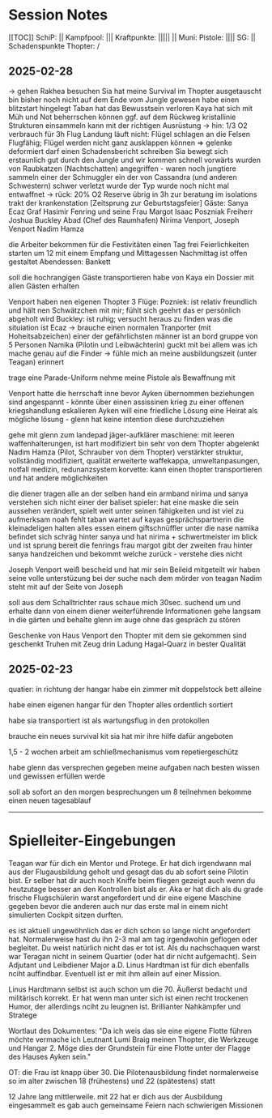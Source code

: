 # Session Notes
[[TOC]]
SchiP: ||
Kampfpool: |||
Kraftpunkte: ||||| ||
Muni: 
  Pistole: ||||
  SG: ||
Schadenspunkte Thopter: /
## 2025-02-28
-> gehen Rakhea besuchen
Sia hat meine Survival im Thopter ausgetauscht
bin bisher noch nicht auf dem Ende vom Jungle gewesen
habe einen blitzstart hingelegt 
  Taban hat das Bewusstsein verloren
  Kaya hat sich mit Müh und Not beherrschen können
ggf. auf dem Rückweg kristallinie Strukturen einsammeln
kann mit der richtigen Ausrüstung 
-> hin: 1/3 O2 verbrauch für 3h Flug
Landung läuft nicht: Flügel schlagen an die Felsen
  Flugfähig; Flügel werden nicht ganz ausklappen können => gelenke deformiert 
darf einen Schadensbericht schreiben
Sia bewegt sich erstaunlich gut durch den Jungle und wir kommen schnell vorwärts
wurden von Raubkatzen (Nachtschatten) angegriffen - waren noch jungtiere
sammeln einer der Schmuggler ein der von Cassandra (und anderen Schwestern) schwer verletzt wurde
  der Typ wurde noch nicht mal entwaffnet
-> rück: 20% O2 Reserve übrig
in 3h zur beratung im isolations trakt der krankenstation
[Zeitsprung zur Geburtstagsfeier]
Gäste:
Sanya Ecaz
Graf Hasimir Fenring und seine Frau Margot 
Isaac Poszniak
Freiherr Joshua Buckley
Abad (Chef des Raumhafen)
Nirima Venport, Joseph Venport
Nadim Hamza

die Arbeiter bekommen für die Festivitäten einen Tag frei
Feierlichkeiten starten um 12 mit einem Empfang und Mittagessen
Nachmittag ist offen gestaltet
Abendessen: Bankett 

soll die hochrangigen Gäste transportieren
habe von Kaya ein Dossier mit allen Gästen erhalten

Venport haben nen eigenen Thopter
3 Flüge:
  Pozniek: ist relativ freundlich und hält nen Schwätzchen mit mir; fühlt sich geehrt das er persönlich abgeholt wird 
  Buckley: ist ruhig; versucht heraus zu finden was die situiation ist
  Ecaz -> brauche einen normalen Tranporter (mit Hoheitsabzeichen)
    einer der gefährlichsten männer ist an bord
    gruppe von 5 Personen
    Namika (Pilotin und Leibwächterin) guckt mit bei allem was ich mache genau auf die Finder -> fühle mich an meine ausbildungszeit (unter Teagan) erinnert

trage eine Parade-Uniform
nehme meine Pistole als Bewaffnung mit

Venport hatte die herrschaft inne bevor Ayken übernommen
beziehungen sind angespannt - könnte über einen assissinen krieg zu einer offenen kriegshandlung eskalieren
Ayken will eine friedliche Lösung 
eine Heirat als mögliche lösung - glenn hat keine intention diese durchzuziehen

gehe mit glenn zum landepad
jäger-aufklärer maschiene: mit leeren waffenhalterungen, ist hart modifiziert
  bin sehr von dem Thopter abgelenkt
  Nadim Hamza (Pilot, Schrauber von dem Thopter)
  verstärkter struktur, vollständig modifiziert, qualität
  erweiterte waffekappa, umweltanpasungen, notfall medizin, redunanzsystem
  korvette: kann einen thopter transportieren und hat andere möglichkeiten

die diener tragen alle an der selben hand ein armband
nirima und sanya verstehen sich nicht
einer der baliset spieler: hat eine maske die sein aussehen verändert, spielt weit unter seinen fähigkeiten und ist viel zu aufmerksam
noah fehlt
taban wartet auf kayas gesprächspartnerin
die kleinadeligen halten alles essen einem giftschnüffler unter die nase
namika befindet sich schräg hinter sanya und hat nirima + schwertmeister im blick und ist sprung bereit
die fenrings frau margot gibt der zweiten frau hinter sanya handzeichen und bekommt welche zurück - verstehe dies nicht

Joseph Venport weiß bescheid und hat mir sein Beileid mitgeteilt
wir haben seine volle unterstüzung bei der suche nach dem mörder von teagan
Nadim steht mit auf der Seite von Joseph

soll aus dem Schalltrichter raus 
schaue mich 30sec. suchend um und erhalte dann von einem diener weiterführende Informationen
gehe langsam in die gärten und behalte glenn im auge ohne das gespräch zu stören

Geschenke
von Haus Venport den Thopter mit dem sie gekommen sind geschenkt
Truhen mit Zeug drin
Ladung Hagal-Quarz in bester Qualität




## 2025-02-23
quatier: in richtung der hangar
habe ein zimmer mit doppelstock bett alleine 

habe einen eigenen hangar für den Thopter
alles ordentlich sortiert

habe sia transportiert
ist als wartungsflug in den protokollen

brauche ein neues survival kit
sia hat mir ihre hilfe dafür angeboten 

1,5 - 2 wochen arbeit am schließmechanismus vom repetiergeschütz

habe glenn das versprechen gegeben meine aufgaben nach besten wissen und gewissen erfüllen werde 

soll ab sofort an den morgen besprechungen um 8 teilnehmen
bekomme einen neuen tagesablauf



---
# Spielleiter-Eingebungen


Teagan war für dich ein Mentor und Protege. 
Er hat dich irgendwann mal aus der Flugausbildung geholt und gesagt das du ab sofort seine Pilotin bist. 
Er selber hat dir auch noch Kniffe beim fliegen gezeigt auch wenn du heutzutage besser an den Kontrollen bist als er. 
Aka er hat dich als du grade frische Flugschülerin warst angefordert und dir eine eigene Maschine gegeben bevor die anderen auch nur das erste mal in einem nicht simulierten Cockpit sitzen durften.

es ist aktuell ungewöhnlich das er dich schon so lange nicht angefordert hat. Normalerweise hast du ihn 2-3 mal am tag irgendwohin geflogen oder begleitet. Du weist natürlich nicht das er tot ist.
Als du nachschaquen warst war Teragan nicht in seinem Quartier (oder hat dir nicht aufgemacht). Sein Adjutant und Leibdiener Major a.D. Linus Hardtman ist für dich ebenfalls nciht auffindbar. 
Eventuell ist er mit ihm allein auf einer Mission.

Linus Hardtmann selbst ist auch schon um die 70. Äußerst bedacht und militärisch korrekt. 
Er hat wenn man unter sich ist einen recht trockenen Humor, der allerdings nciht zu leugnen ist. Brillianter Nahkämpfer und Stratege

Wortlaut des Dokumentes:
"Da ich weis das sie eine eigene Flotte führen möchte vermache ich Leutnant Lumi Braig meinen Thopter, die Werkzeuge und Hangar 2. Möge dies der Grundstein für eine Flotte unter der Flagge des Hauses Ayken sein."

OT: die Frau ist knapp über 30. Die Pilotenausbildung findet normalerweise so im alter zwischen 18 (frühestens) und 22 (spätestens) statt

12 Jahre lang mittlerweile.
mit 22 hat er dich aus der Ausbildung eingesammelt
es gab auch gemeinsame Feiern nach schwierigen Missionen